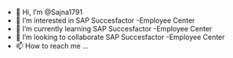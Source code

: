 - 👋 Hi, I’m @Sajna1791
- 👀 I’m interested in SAP Succesfactor -Employee Center
- 🌱 I’m currently learning SAP Succesfactor -Employee Center
- 💞️ I’m looking to collaborate SAP Succesfactor -Employee Center
- 📫 How to reach me ...

<!---
Sajna1791/Sajna1791 is a ✨ special ✨ repository because its `README.md` (this file) appears on your GitHub profile.
You can click the Preview link to take a look at your changes.
--->
